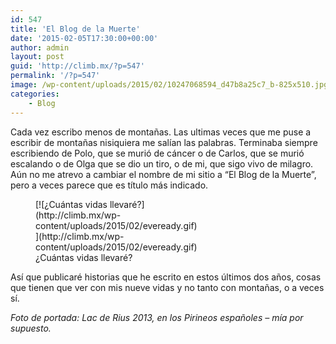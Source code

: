 ```yaml
---
id: 547
title: 'El Blog de la Muerte'
date: '2015-02-05T17:30:00+00:00'
author: admin
layout: post
guid: 'http://climb.mx/?p=547'
permalink: '/?p=547'
image: /wp-content/uploads/2015/02/10247068594_d47b8a25c7_b-825x510.jpg
categories:
    - Blog
---
```


Cada vez escribo menos de montañas. Las ultimas veces que me puse a escribir de montañas nisiquiera me salían las palabras. Terminaba siempre escribiendo de Polo, que se murió de cáncer o de Carlos, que se murió escalando o de Olga que se dio un tiro, o de mi, que sigo vivo de milagro. Aún no me atrevo a cambiar el nombre de mi sitio a “El Blog de la Muerte”, pero a veces parece que es título más indicado.

<figure aria-describedby="caption-attachment-549" class="wp-caption aligncenter" id="attachment_549" style="width: 259px">[![¿Cuántas vidas llevaré?](http://climb.mx/wp-content/uploads/2015/02/eveready.gif)](http://climb.mx/wp-content/uploads/2015/02/eveready.gif)<figcaption class="wp-caption-text" id="caption-attachment-549">¿Cuántas vidas llevaré?</figcaption></figure>Así que publicaré historias que he escrito en estos últimos dos años, cosas que tienen que ver con mis nueve vidas y no tanto con montañas, o a veces sí.

*Foto de portada: Lac de Rius 2013, en los Pirineos españoles – mía por supuesto.*